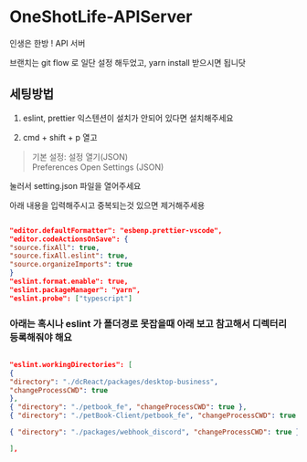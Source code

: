 # OneShotLife-APIServer

인생은 한방 ! API 서버

브랜치는 git flow 로 일단 설정 해두었고, yarn install 받으시면 됩니닷

## 세팅방법

1. eslint, prettier 익스텐션이 설치가 안되어 있다면 설치해주세요

2. cmd + shift + p 열고

> 기본 설정: 설정 열기(JSON) \
> Preferences Open Settings (JSON)

눌러서 setting.json 파일을 열어주세요

아래 내용을 입력해주시고 중복되는것 있으면 제거해주세용

```json

"editor.defaultFormatter": "esbenp.prettier-vscode",
"editor.codeActionsOnSave": {
"source.fixAll": true,
"source.fixAll.eslint": true,
"source.organizeImports": true
}
"eslint.format.enable": true,
"eslint.packageManager": "yarn",
"eslint.probe": ["typescript"]

```

### 아래는 혹시나 eslint 가 폴더경로 못잡을때 아래 보고 참고해서 디렉터리 등록해줘야 해요

```json

"eslint.workingDirectories": [
{
"directory": "./dcReact/packages/desktop-business",
"changeProcessCWD": true
},
{ "directory": "./petbook_fe", "changeProcessCWD": true },
{ "directory": "./petBook-Client/petbook_fe", "changeProcessCWD": true },

{ "directory": "./packages/webhook_discord", "changeProcessCWD": true }

],

```
